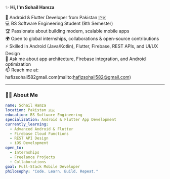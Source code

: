 ✨ **Hi, I'm Sohail Hamza**  

🎯 Android & Flutter Developer from Pakistan 🇵🇰  
💻 BS Software Engineering Student (8th Semester)  
🏆 Passionate about building modern, scalable mobile apps  
🌍 Open to global internships, collaborations & open-source contributions  
⚡ Skilled in Android (Java/Kotlin), Flutter, Firebase, REST APIs, and UI/UX Design  
💬 Ask me about app architecture, Firebase integration, and Android optimization  
📫 Reach me at: hafizsohail582gmail.com(mailto:hafizsohail582@gmail.com)

---

### 🧑‍💻 About Me
```yaml
name: Sohail Hamza
location: Pakistan 🇵🇰
education: BS Software Engineering
specialization: Android & Flutter App Development
currently_learning:
  - Advanced Android & Flutter 
  - Firebase Cloud Functions
  - REST API Design
  - iOS Development
open_to:
  - Internships
  - Freelance Projects
  - Collaborations
goal: Full-Stack Mobile Developer
philosophy: "Code. Learn. Build. Repeat."



